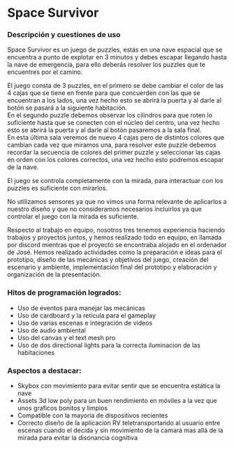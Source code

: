 # Space Survivor

### Descripción y cuestiones de uso

Space Survivor es un juego de puzzles, estás en una nave espacial que se encuentra a punto de explotar en 3 minutos y debes escapar llegando hasta la nave de emergencia, para ello deberás resolver los puzzles que te encuentres por el camino.  

El juego consta de 3 puzzles, en el primero se debe cambiar el color de las 4 cajas que se tiene en frente para que concuerden con las que se encuentran a los lados, una vez hecho esto se abrirá la puerta y al darle al botón se pasará a la siguiente habitación.  
En el segundo puzzle debemos observar los cilindros para que roten lo suficiente hasta que se conecten con el núcleo del centro, una vez hecho esto se abrirá la puerta y al darle al botón pasaremos a la sala final.  
En esta última sala veremos de nuevo 4 cajas pero de distintos colores que cambian cada vez que miramos una, para resolver este puzzle debemos recordar la secuencia de colores del primer puzzle y seleccionar las cajas en orden con los colores correctos, una vez hecho esto podremos escapar de la nave.

El juego se controla completamente con la mirada, para interactuar con los puzzles es suficiente con mirarlos.  

No utilizamos sensores ya que no vimos una forma relevante de aplicarlos a nuestro diseño y que no consideramos necesarios incluirlos ya que controlar el juego con la mirada es suficiente.

Respecto al trabajo en equipo, nosotros tres tenemos experiencia haciendo trabajos y proyectos juntos, y hemos realizado todo en equipo, en llamada por discord mientras que el proyecto se encontraba alojado en el ordenador de José. Hemos realizado actividades como la preparación e ideas para el prototipo, diseño de las mecánicas y objetivos del juego, creación del escenario y ambiente, implementación final del prototipo y elaboración y organización de la presentación.

### Hitos de programación logrados:  

- Uso de eventos para manejar las mecánicas  
- Uso de cardboard y la retícula para el gameplay  
- Uso de varias escenas e integración de videos
- Uso de audio ambiental  
- Uso del canvas y el text mesh pro
- Uso de dos directional lights para la correcta iluminacion de las habitaciones  


### Aspectos a destacar: 

- Skybox con movimiento para evitar sentir que se encuentra estática la nave
- Assets 3d low poly para un buen rendimiento en móviles a la vez que unos graficos bonitos y limpios
- Compatible con la mayoría de dispositivos recientes
- Correcto diseño de la aplicación RV teletransportando al usuario entre escenas cuando el decida y sin movimiento de la camará mas allá de la mirada para evitar la disonancia cognitiva  
